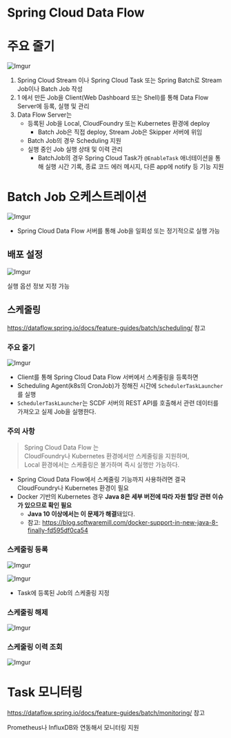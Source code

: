 # Spring Cloud Data Flow

# 주요 줄기

![Imgur](https://i.imgur.com/xRRwhpg.png)

1. Spring Cloud Stream 이나 Spring Cloud Task 또는 Spring Batch로 Stream Job이나 Batch Job 작성
1. 1 에서 만든 Job을 Client(Web Dashboard 또는 Shell)를 통해 Data Flow Server에 등록, 실행 및 관리
1. Data Flow Server는 
    - 등록된 Job을 Local, CloudFoundry 또는 Kubernetes 환경에 deploy
      - Batch Job은 직접 deploy, Stream Job은 Skipper 서버에 위임
    - Batch Job의 경우 Scheduling 지원
    - 실행 중인 Job 실행 상태 및 이력 관리
      - BatchJob의 경우 Spring Cloud Task가 `@EnableTask` 애너테이션을 통해 실행 시간 기록, 종료 코드 에러 메시지, 다른 app에 notify 등 기능 지원

# Batch Job 오케스트레이션

![Imgur](https://i.imgur.com/3i8EYCa.png)

- Spring Cloud Data Flow 서버를 통해 Job을 일회성 또는 정기적으로 실행 가능

## 배포 설정

![Imgur](https://i.imgur.com/i94gmiU.png)

실행 옵션 정보 지정 가능

## 스케줄링

https://dataflow.spring.io/docs/feature-guides/batch/scheduling/ 참고

### 주요 줄기

![Imgur](https://i.imgur.com/F10zTJx.png)

- Client를 통해 Spring Cloud Data Flow 서버에서 스케줄링을 등록하면
- Scheduling Agent(k8s의 CronJob)가 정해진 시간에 `SchedulerTaskLauncher`를 실행
- `SchedulerTaskLauncher`는 SCDF 서버의 REST API를 호출해서 관련 데이터를 가져오고 실제 Job을 실행한다. 

### 주의 사항

> Spring Cloud Data Flow 는  
> CloudFoundry나 Kubernetes 환경에서만 스케줄링을 지원하며,  
> Local 환경에서는 스케줄링은 불가하며 즉시 실행만 가능하다.

- Spring Cloud Data Flow에서 스케줄링 기능까지 사용하려면 결국 CloudFoundry나 Kubernetes 환경이 필요
- Docker 기반의 Kubernetes 경우 **Java 8은 세부 버전에 따라 자원 할당 관련 이슈가 있으므로 확인 필요**
  - **Java 10 이상에서는 이 문제가 해결**돼있다.
  - 참고: https://blog.softwaremill.com/docker-support-in-new-java-8-finally-fd595df0ca54

### 스케줄링 등록

![Imgur](https://i.imgur.com/vnhr8jN.png)

![Imgur](https://i.imgur.com/NybeLvY.png)

- Task에 등록된 Job의 스케줄링 지정

### 스케줄링 해제

![Imgur](https://i.imgur.com/gKXos0V.png)

### 스케줄링 이력 조회

![Imgur](https://i.imgur.com/FSgmBVD.png)

# Task 모니터링

https://dataflow.spring.io/docs/feature-guides/batch/monitoring/ 참고

Prometheus나 InfluxDB와 연동해서 모니터링 지원


